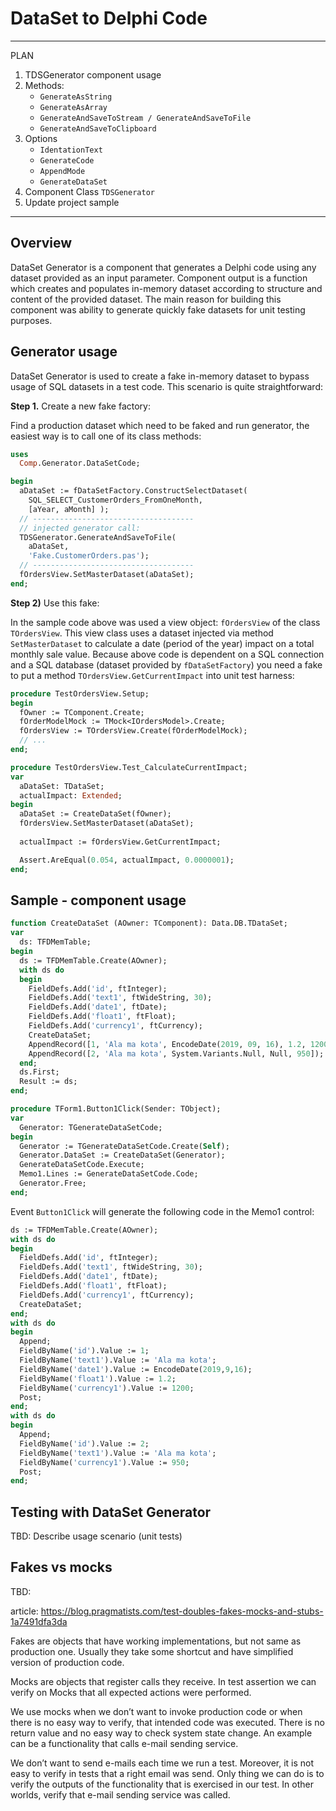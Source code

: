 # DataSet to Delphi Code

---------------------------------------------------------------
PLAN

1) TDSGenerator component usage
1) Methods:
   - `GenerateAsString`
   - `GenerateAsArray`
   - `GenerateAndSaveToStream / GenerateAndSaveToFile`
   - `GenerateAndSaveToClipboard`
1) Options
   - `IdentationText`
   - `GenerateCode`
   - `AppendMode`
   - `GenerateDataSet`
1) Component Class `TDSGenerator`
1) Update project sample

--------------------------------------------------------------

## Overview

DataSet Generator is a component that generates a Delphi code using any dataset provided as an input parameter. Component output is a function which creates and populates in-memory dataset according to structure and content of the provided dataset. The main reason for building this component was ability to generate quickly fake datasets for unit testing purposes.

## Generator usage

DataSet Generator is used to create a fake in-memory dataset to bypass usage of SQL datasets in a test code. This scenario is quite straightforward: 

**Step 1.** Create a new fake factory:

Find a production dataset which need to be faked and run generator, the easiest way is to call one of its class methods:

```pas
uses
  Comp.Generator.DataSetCode;
```
```pas
begin
  aDataSet := fDataSetFactory.ConstructSelectDataset(
    SQL_SELECT_CustomerOrders_FromOneMonth, 
    [aYear, aMonth] );
  // ------------------------------------
  // injected generator call:
  TDSGenerator.GenerateAndSaveToFile(
    aDataSet,
    'Fake.CustomerOrders.pas');
  // ------------------------------------
  fOrdersView.SetMasterDataset(aDataSet);
end;
```

**Step 2)** Use this fake:

In the sample code above was used a view object: `fOrdersView` of the class `TOrdersView`. This view class uses a dataset injected via method `SetMasterDataset` to calculate a date (period of the year) impact on a total monthly sale value. Because above code is dependent on a SQL connection and a SQL database (dataset provided by `fDataSetFactory`) you need a fake to put a method `TOrdersView.GetCurrentImpact` into unit test harness:

```pas
procedure TestOrdersView.Setup;
begin
  fOwner := TComponent.Create;
  fOrderModelMock := TMock<IOrdersModel>.Create;
  fOrdersView := TOrdersView.Create(fOrderModelMock);
  // ...
end;

procedure TestOrdersView.Test_CalculateCurrentImpact;
var
  aDataSet: TDataSet;
  actualImpact: Extended;
begin
  aDataSet := CreateDataSet(fOwner);
  fOrdersView.SetMasterDataset(aDataSet);
  
  actualImpact := fOrdersView.GetCurrentImpact;

  Assert.AreEqual(0.054, actualImpact, 0.0000001);
end;
```

## Sample - component usage

```pas
function CreateDataSet (AOwner: TComponent): Data.DB.TDataSet;
var
  ds: TFDMemTable;
begin
  ds := TFDMemTable.Create(AOwner);
  with ds do
  begin
    FieldDefs.Add('id', ftInteger);
    FieldDefs.Add('text1', ftWideString, 30);
    FieldDefs.Add('date1', ftDate);
    FieldDefs.Add('float1', ftFloat);
    FieldDefs.Add('currency1', ftCurrency);
    CreateDataSet;
    AppendRecord([1, 'Ala ma kota', EncodeDate(2019, 09, 16), 1.2, 1200]);
    AppendRecord([2, 'Ala ma kota', System.Variants.Null, Null, 950]);
  end;
  ds.First;
  Result := ds;
end;

procedure TForm1.Button1Click(Sender: TObject);
var
  Generator: TGenerateDataSetCode;
begin
  Generator := TGenerateDataSetCode.Create(Self);
  Generator.DataSet := CreateDataSet(Generator);
  GenerateDataSetCode.Execute;
  Memo1.Lines := GenerateDataSetCode.Code;
  Generator.Free;
end;
```

Event `Button1Click` will generate the following code in the Memo1 control:

```pas
ds := TFDMemTable.Create(AOwner);
with ds do
begin
  FieldDefs.Add('id', ftInteger);
  FieldDefs.Add('text1', ftWideString, 30);
  FieldDefs.Add('date1', ftDate);
  FieldDefs.Add('float1', ftFloat);
  FieldDefs.Add('currency1', ftCurrency);
  CreateDataSet;
end;
with ds do
begin
  Append;
  FieldByName('id').Value := 1;
  FieldByName('text1').Value := 'Ala ma kota';
  FieldByName('date1').Value := EncodeDate(2019,9,16);
  FieldByName('float1').Value := 1.2;
  FieldByName('currency1').Value := 1200;
  Post;
end;
with ds do
begin
  Append;
  FieldByName('id').Value := 2;
  FieldByName('text1').Value := 'Ala ma kota';
  FieldByName('currency1').Value := 950;
  Post;
end;
```

## Testing with DataSet Generator

TBD: Describe usage scenario (unit tests)

## Fakes vs mocks

TBD:

article: https://blog.pragmatists.com/test-doubles-fakes-mocks-and-stubs-1a7491dfa3da

Fakes are objects that have working implementations, but not same as production one. Usually they take some shortcut and have simplified version of production code.

Mocks are objects that register calls they receive.
In test assertion we can verify on Mocks that all expected actions were performed.

We use mocks when we don’t want to invoke production code or when there is no easy way to verify, that intended code was executed. There is no return value and no easy way to check system state change. An example can be a functionality that calls e-mail sending service.

We don’t want to send e-mails each time we run a test. Moreover, it is not easy to verify in tests that a right email was send. Only thing we can do is to verify the outputs of the functionality that is exercised in our test. In other worlds, verify that e-mail sending service was called.